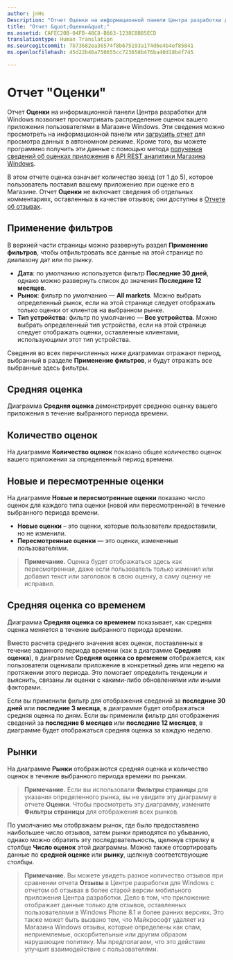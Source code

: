 ```yaml
---
author: jnHs
Description: "Отчет Оценки на информационной панели Центра разработки для Windows позволяет просматривать распределение оценок вашего приложения пользователями в Магазине Windows."
title: "Отчет &quot;Оценки&quot;"
ms.assetid: CAFEC20B-04FB-48C8-B663-1238C0B85ECD
translationtype: Human Translation
ms.sourcegitcommit: 7b73682ea36574f8b675193a174d6e4b4ef85841
ms.openlocfilehash: 45d22b46a750655cc723658b476ba40d18b4f745

---
```


# Отчет "Оценки"


Отчет **Оценки** на информационной панели Центра разработки для Windows позволяет просматривать распределение оценок вашего приложения пользователями в Магазине Windows. Эти сведения можно просмотреть на информационной панели или [загрузить отчет](download-analytic-reports.md) для просмотра данных в автономном режиме. Кроме того, вы можете программно получить эти данные с помощью метода [получения сведений об оценках приложения](../monetize/get-app-ratings.md) в [API REST аналитики Магазина Windows](../monetize/access-analytics-data-using-windows-store-services.md).

В этом отчете оценка означает количество звезд (от 1 до 5), которое пользователь поставил вашему приложению при оценке его в Магазине. Отчет **Оценки** не включает сведения об отдельных комментариях, оставленных в качестве отзывов; они доступны в [Отчете об отзывах](reviews-report.md).

## Применение фильтров


В верхней части страницы можно развернуть раздел **Применение фильтров**, чтобы отфильтровать все данные на этой странице по диапазону дат или по рынку.

-   **Дата**: по умолчанию используется фильтр **Последние 30 дней**, однако можно развернуть список до значения **Последние 12 месяцев**.
-   **Рынок**: фильтр по умолчанию — **All markets**. Можно выбрать определенный рынок, если на этой странице следует отображать только оценки от клиентов на выбранном рынке.
-   **Тип устройства**: фильтр по умолчанию — **Все устройства**. Можно выбрать определенный тип устройства, если на этой странице следует отображать оценки, оставленные клиентами, использующими этот тип устройства.

Сведения во всех перечисленных ниже диаграммах отражают период, выбранный в разделе **Применение фильтров**, и будут отражать все выбранные здесь фильтры.

## Средняя оценка


Диаграмма **Средняя оценка** демонстрирует среднюю оценку вашего приложения в течение выбранного периода времени.

## Количество оценок


На диаграмме **Количество оценок** показано общее количество оценок вашего приложения за определенный период времени.

## Новые и пересмотренные оценки


На диаграмме **Новые и пересмотренные оценки** показано число оценок для каждого типа оценки (новой или пересмотренной) в течение выбранного периода времени.

-   **Новые оценки** – это оценки, которые пользователи предоставили, но не изменили.
-   **Пересмотренные оценки** — это оценки, измененные пользователями.

>**Примечание.** Оценка будет отображаться здесь как пересмотренная, даже если пользователь только изменил или добавил текст или заголовок в свою оценку, а саму оценку не исправил.

## Средняя оценка со временем


Диаграмма **Средняя оценка со временем** показывает, как средняя оценка меняется в течение выбранного периода времени.

Вместо расчета среднего значения всех оценок, поставленных в течение заданного периода времени (как в диаграмме **Средняя оценка**), в диаграмме **Средняя оценка со временем** отображается, как пользователи оценивали приложение в конкретный день или неделю на протяжении этого периода. Это помогает определить тенденции и выяснить, связаны ли оценки с какими-либо обновлениями или иными факторами.

Если вы применили фильтр для отображения сведений за **последние 30 дней** или **последние 3 месяца**, в диаграмме будет отображаться средняя оценка по дням. Если вы применили фильтр для отображения сведений за **последние 6 месяцев** или **последние 12 месяцев**, в диаграмме будет отображаться средняя оценка за каждую неделю.

## Рынки


На диаграмме **Рынки** отображаются средняя оценка и количество оценок в течение выбранного периода времени по рынкам.

> **Примечание.** Если вы использовали **Фильтры страницы** для указания определенного рынка, вы не увидите эту диаграмму в отчете **Оценки**. Чтобы просмотреть эту диаграмму, измените **Фильтры страницы** для отображения всех рынков.

По умолчанию мы отображаем рынок, где было предоставлено наибольшее число отзывов, затем рынки приводятся по убыванию, однако можно обратить эту последовательность, щелкнув стрелку в столбце **Число оценок** этой диаграммы. Можно также отсортировать данные по **средней оценке** или **рынку**, щелкнув соответствующие столбцы.

> **Примечание.** Вы можете увидеть разное количество отзывов при сравнении отчета **Отзывы** в Центре разработки для Windows с отчетом об отзывах в более старой версии мобильного приложения Центра разработки. Дело в том, что приложение отображает данные только для отзывов, оставленных пользователями в Windows Phone 8.1 и более ранних версиях. Это также может быть вызвано тем, что Майкрософт удаляет из Магазина Windows отзывы, которые определены как спам, неприемлемые, оскорбительные или другим образом нарушающие политику. Мы предполагаем, что это действие улучшит взаимодействие с пользователями.

 

 



<!--HONumber=Nov16_HO1-->


